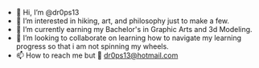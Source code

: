 - 👋 Hi, I’m @dr0ps13
- 👀 I’m interested in hiking, art, and philosophy just to make a few.
- 🌱 I’m currently earning my Bachelor's in Graphic Arts and 3d Modeling.
- 💞️ I’m looking to collaborate on learning how to navigate my learning progress so that i am not spinning my wheels.
- 📫 How to reach me but 📨 dr0ps13@hotmail.com

<!---
dr0ps13/dr0ps13 is a ✨ special ✨ repository because its `README.md` (this file) appears on your GitHub profile.
You can click the Preview link to take a look at your changes.
--->
